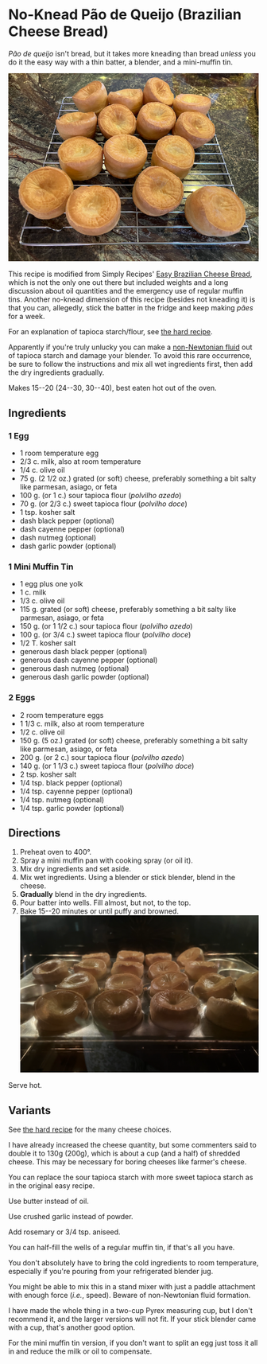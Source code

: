 [photographed]: ../indices/photographed.html

# No-Knead Pão de Queijo (Brazilian Cheese Bread)

*Pão de queijo* isn't bread, but it takes more kneading than bread *unless* you do it the easy way with a thin batter, a blender, and a mini-muffin tin.

![briefly cooling](../images/easypao2.png)

This recipe is modified from Simply Recipes' [Easy Brazilian Cheese Bread](https://www.simplyrecipes.com/recipes/easy_brazilian_cheese_bread/), which is not the only one out there but included weights and a long discussion about oil quantities and the emergency use of regular muffin tins.  Another no-knead dimension of this recipe (besides not kneading it) is that you can, allegedly, stick the batter in the fridge and keep making *pães* for a week.

For an explanation of tapioca starch/flour, see [the hard recipe](../appetizers/paoDeQueijo.md).

Apparently if you're truly unlucky you can make a [non-Newtonian fluid](https://en.wikipedia.org/wiki/Non-Newtonian_fluid) out of tapioca starch and damage your blender.  To avoid this rare occurrence, be sure to follow the instructions and mix all wet ingredients first, then add the dry ingredients gradually.

Makes 15--20 (24--30, 30--40), best eaten hot out of the oven.

## Ingredients

### 1 Egg

* 1 room temperature egg
* 2/3 c. milk, also at room temperature
* 1/4 c. olive oil
* 75 g. (2 1/2 oz.) grated (or soft) cheese, preferably something a bit salty like parmesan, asiago, or feta
* 100 g. (or 1 c.) sour tapioca flour (*polvilho azedo*)
* 70 g. (or 2/3 c.) sweet tapioca flour (*polvilho doce*)
* 1 tsp. kosher salt
* dash black pepper (optional)
* dash cayenne pepper (optional)
* dash nutmeg (optional)
* dash garlic powder (optional)

### 1 Mini Muffin Tin

* 1 egg plus one yolk
* 1 c. milk
* 1/3 c. olive oil
* 115 g. grated (or soft) cheese, preferably something a bit salty like parmesan, asiago, or feta
* 150 g. (or 1 1/2 c.) sour tapioca flour (*polvilho azedo*)
* 100 g. (or 3/4 c.) sweet tapioca flour (*polvilho doce*)
* 1/2 T. kosher salt
* generous dash black pepper (optional)
* generous dash cayenne pepper (optional)
* generous dash nutmeg (optional)
* generous dash garlic powder (optional)

### 2 Eggs

* 2 room temperature eggs
* 1 1/3 c. milk, also at room temperature
* 1/2 c. olive oil
* 150 g. (5 oz.) grated (or soft) cheese, preferably something a bit salty like parmesan, asiago, or feta
* 200 g. (or 2 c.) sour tapioca flour (*polvilho azedo*)
* 140 g. (or 1 1/3 c.) sweet tapioca flour (*polvilho doce*)
* 2 tsp. kosher salt
* 1/4 tsp. black pepper (optional)
* 1/4 tsp. cayenne pepper (optional)
* 1/4 tsp. nutmeg (optional)
* 1/4 tsp. garlic powder (optional)

## Directions

1. Preheat oven to 400°.
2. Spray a mini muffin pan with cooking spray (or oil it).
3. Mix dry ingredients and set aside.
4. Mix wet ingredients.  Using a blender or stick blender, blend in the cheese.  
5. **Gradually** blend in the dry ingredients.
6. Pour batter into wells.  Fill almost, but not, to the top.
7. Bake 15--20 minutes or until puffy and browned.
   ![puffing and browning](../images/easypao1.png)

Serve hot.

## Variants

See [the hard recipe](../appetizers/paoDeQueijo.md) for the many cheese choices.

I have already increased the cheese quantity, but some commenters said to double it to 130g (200g), which is about a cup (and a half) of shredded cheese.  This may be necessary for boring cheeses like farmer's cheese.

You can replace the sour tapioca starch with more sweet tapioca starch as in the original easy recipe.

Use butter instead of oil.

Use crushed garlic instead of powder.

Add rosemary or 3/4 tsp. aniseed.

You can half-fill the wells of a regular muffin tin, if that's all you have.

You don't absolutely have to bring the cold ingredients to room temperature, especially if you're pouring from your refrigerated blender jug.

You might be able to mix this in a stand mixer with just a paddle attachment with enough force (*i.e.*, speed).  Beware of non-Newtonian fluid formation.

I have made the whole thing in a two-cup Pyrex measuring cup, but I don't recommend it, and the larger versions will not fit.  If your stick blender came with a cup, that's another good option.

For the mini muffin tin version, if you don't want to split an egg just toss it all in and reduce the milk or oil to compensate.
